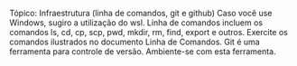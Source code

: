 ﻿Tópico: Infraestrutura (linha de comandos, git e github)
Caso você use Windows, sugiro a utilização do wsl.
Linha de comandos incluem os comandos ls, cd, cp, scp, pwd, mkdir, rm, find, export e outros. Exercite os comandos ilustrados no documento Linha de Comandos.
Git é uma ferramenta para controle de versão. Ambiente-se com esta ferramenta.